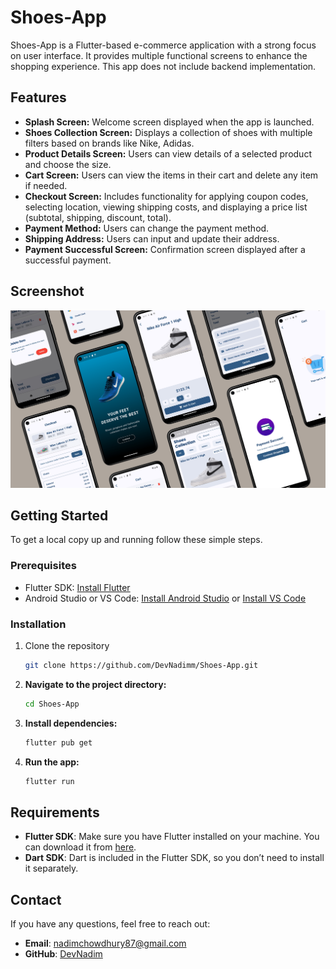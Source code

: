 # Shoes-App

Shoes-App is a Flutter-based e-commerce application with a strong focus on user interface. It provides multiple functional screens to enhance the shopping experience. This app does not include backend implementation.

## Features

- **Splash Screen:** Welcome screen displayed when the app is launched.
- **Shoes Collection Screen:** Displays a collection of shoes with multiple filters based on brands like Nike, Adidas.
- **Product Details Screen:** Users can view details of a selected product and choose the size.
- **Cart Screen:** Users can view the items in their cart and delete any item if needed.
- **Checkout Screen:** Includes functionality for applying coupon codes, selecting location, viewing shipping costs, and displaying a price list (subtotal, shipping, discount, total).
- **Payment Method:** Users can change the payment method.
- **Shipping Address:** Users can input and update their address.
- **Payment Successful Screen:** Confirmation screen displayed after a successful payment.

## Screenshot

![Screenshot](assets/images/screenshot/screenshot.jpg)

## Getting Started

To get a local copy up and running follow these simple steps.

### Prerequisites

- Flutter SDK: [Install Flutter](https://flutter.dev/docs/get-started/install)
- Android Studio or VS Code: [Install Android Studio](https://developer.android.com/studio) or [Install VS Code](https://code.visualstudio.com/)

### Installation

1. Clone the repository
   ```bash
   git clone https://github.com/DevNadimm/Shoes-App.git

2. **Navigate to the project directory:**
    ```bash
   cd Shoes-App

3. **Install dependencies:**
    ```bash
    flutter pub get
    ```
4. **Run the app:**
    ```bash
    flutter run
    ```

## Requirements

- **Flutter SDK**: Make sure you have Flutter installed on your machine. You can download it from [here](https://flutter.dev/docs/get-started/install).
- **Dart SDK**: Dart is included in the Flutter SDK, so you don’t need to install it separately.

## Contact

If you have any questions, feel free to reach out:

- **Email**: [nadimchowdhury87@gmail.com](mailto:nadimchowdhury87@gmail.com)
- **GitHub**: [DevNadim](https://github.com/DevNadim)